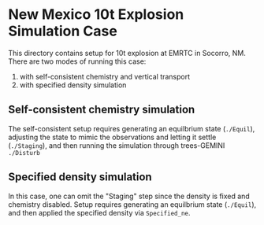 # New Mexico 10t Explosion Simulation Case

This directory contains setup for 10t explosion at EMRTC in Socorro, NM.  There are two modes of running this case:

1.  with self-consistent chemistry and vertical transport
2.  with specified density simulation



## Self-consistent chemistry simulation

The self-consistent setup requires generating an equilbrium state (```./Equil```), adjusting the state to mimic the observations and letting it settle (```./Staging```), and then running the simulation through trees-GEMINI ```./Disturb```

## Specified density simulation

In this case, one can omit the "Staging" step since the density is fixed and chemistry disabled.  Setup requires generating an equilbrium state (```./Equil```), and then applied the specified density via ```Specified_ne```.  